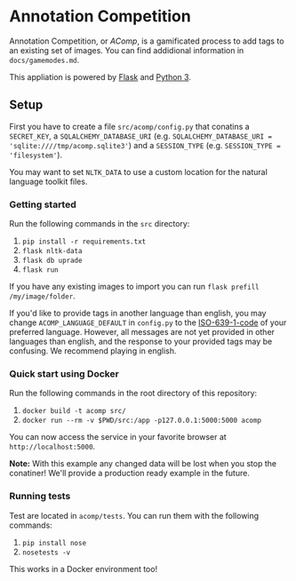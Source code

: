 # Annotation Competition

Annotation Competition, or _AComp_, is a gamificated process to add tags to an 
existing set of images.
You can find addidional information in `docs/gamemodes.md`.

This appliation is powered by [Flask](https://flask.palletsprojects.com) and 
[Python 3](https://www.python.org/).

## Setup

First you have to create a file `src/acomp/config.py` that conatins 
a `SECRET_KEY`, a `SQLALCHEMY_DATABASE_URI` 
(e.g. `SQLALCHEMY_DATABASE_URI = 'sqlite:////tmp/acomp.sqlite3'`) and 
a `SESSION_TYPE` (e.g. `SESSION_TYPE = 'filesystem'`).

You may want to set `NLTK_DATA` to use a custom location for the natural 
language toolkit files.

### Getting started

Run the following commands in the `src` directory:

1. `pip install -r requirements.txt`
2. `flask nltk-data`
3. `flask db uprade`
4. `flask run`

If you have any existing images to import you can run 
`flask prefill /my/image/folder`.

If you'd like to provide tags in another language than english, you may change 
`ACOMP_LANGUAGE_DEFAULT`  in `config.py` to the 
[ISO-639-1-code](http://www.loc.gov/standards/iso639-2/php/code_list.php) of 
your preferred language. However, all messages are not yet provided in other 
languages than english, and the response to your provided tags may be confusing.
We recommend playing in english.

### Quick start using Docker

Run the following commands in the root directory of this repository:

1. `docker build -t acomp src/`
2. `docker run --rm -v $PWD/src:/app -p127.0.0.1:5000:5000 acomp`

You can now access the service in your favorite browser at 
`http://localhost:5000`.

**Note:** With this example any changed data will be lost when you stop the 
conatiner! We'll provide a production ready example in the future.

### Running tests

Test are located in `acomp/tests`. You can run them with the following commands:

1. `pip install nose`
2. `nosetests -v`

This works in a Docker environment too!
